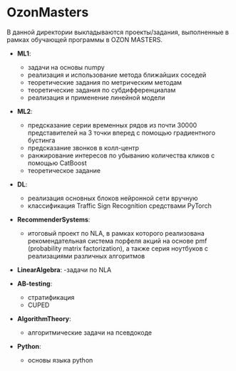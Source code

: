 # OzonMasters
В данной директории выкладываются проекты/задания, выполненные в рамках обучающей программы в OZON MASTERS.

- **ML1**: 
  - задачи на основы numpy
  - реализация и использование метода ближайших соседей
  - теоретические задания по метрическим методам
  - теоретические задания по субдифференциалам 
  - реализация и применение линейной модели

- **ML2**: 
  - предсказание серии временных рядов из почти 30000 представителей на 3 точки вперед с помощью градиентного бустинга
  - предсказание звонков в колл-центр
  - ранжирование интересов по убыванию количества кликов с помощью CatBoost
  - теоретическое задание

- **DL**:
  - реализация основных блоков нейронной сети вручную
  - классификация Traffic Sign Recognition средствами PyTorch
 
- **RecommenderSystems**: 
  - итоговый проект по NLA, в рамках которого реализована рекомендательная система порфеля акций на основе pmf (probability matrix factorization), а также серия ноутбуков с реализациями различных алгоритмов

- **LinearAlgebra**: 
  -задачи по NLA
  
- **AB-testing**:
  - стратификация
  - CUPED

- **AlgorithmTheory**: 
  - алгоритмические задачи на псевдокоде

- **Python**: 
  - основы языка python

